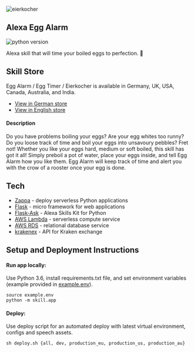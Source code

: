 ![eierkocher](https://s3-eu-west-1.amazonaws.com/mkl-images/shot_4.png)

## Alexa Egg Alarm

![python version](https://img.shields.io/badge/python-3.6-blue.svg)

Alexa skill that will time your boiled eggs to perfection. 🐣

## Skill Store

Egg Alarm / Egg Timer / Eierkocher is available in Germany, UK, USA, Canada, Australia, and India.
- [View in German store](https://www.amazon.de/Max-Lamberti-Eierkocher/dp/B078PWZNNW)
- [View in English store](https://www.amazon.co.uk/Max-Lamberti-Egg-Timer/dp/B078PWZNNW)

#### Description

Do you have problems boiling your eggs? Are your egg whites too runny? Do you loose track of time and boil your eggs into unsavoury pebbles? Fret not! Whether you like your eggs hard, medium or soft boiled, this skill has got it all! Simply preboil a pot of water, place your eggs inside, and tell Egg Alarm how you like them. Egg Alarm will keep track of time and alert you with the crow of a rooster once your egg is done.

## Tech

- [Zappa](https://github.com/Miserlou/Zappa) - deploy serverless Python applications
- [Flask](https://github.com/pallets/flask) - micro framework for web applications
- [Flask-Ask](https://github.com/johnwheeler/flask-ask) - Alexa Skills Kit for Python
- [AWS Lambda](https://aws.amazon.com/lambda/) - serverless compute service
- [AWS RDS](https://aws.amazon.com/rds/) - relational database service
- [krakenex](https://github.com/veox/python3-krakenex) - API for Kraken exchange

## Setup and Deployment Instructions

#### Run app locally:
Use Python 3.6, install requirements.txt file, and set environment variables (example provided in [example.env](https://github.com/hexamax/alexa-egg-alarm/blob/master/example.env)).

```
source example.env
python -m skill.app
```

#### Deploy:

Use deploy script for an automated deploy with latest virtual environment, configs and speech assets.

```sh deploy.sh {all, dev, production_eu, production_us, production_au}```
